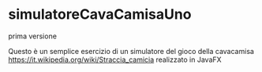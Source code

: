 # simulatoreCavaCamisaUno
prima versione

Questo è un semplice esercizio di un simulatore del gioco della cavacamisa https://it.wikipedia.org/wiki/Straccia_camicia
realizzato in JavaFX
